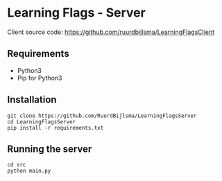 # Learning Flags - Server
Client source code: https://github.com/ruurdbijlsma/LearningFlagsClient

## Requirements
* Python3
* Pip for Python3

## Installation

```
git clone https://github.com/RuurdBijlsma/LearningFlagsServer
cd LearningFlagsServer
pip install -r requirements.txt
```

## Running the server
```
cd src
python main.py
```
